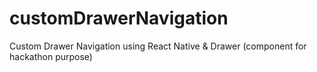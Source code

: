 # customDrawerNavigation
 Custom Drawer Navigation using React Native & Drawer (component for hackathon purpose)
